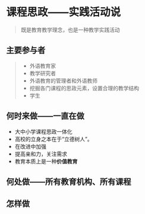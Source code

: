 # 课程思政——实践活动说
> 既是教育教学理念，也是一种教学实践活动

## 主要参与者
> * 外语教育家
> * 教学研究者
> * 外语教育的管理者和外语教师
> * 挖掘各门课程的思政元素，设置合理的教学结构
> * 学生

## 何时来做——一直在做
* 大中小学课程思政一体化
* 高校的立身之本在于“立德树人”。
* 在改进中加强
* 提高亲和力，关注需求
* 教育本质上是一种**价值教育**

## 何处做——所有教育机构、所有课程

## 怎样做




